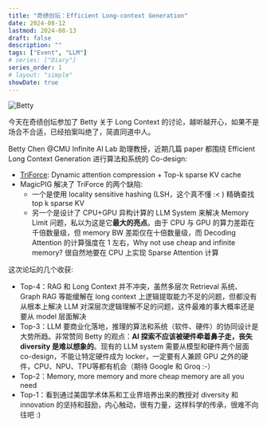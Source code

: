 ```yaml
---
title: "奇绩创坛：Efficient Long-context Generation"
date: 2024-08-12
lastmod: 2024-08-13
draft: false
description: ""
tags: ["Event", "LLM"]
# series: ["Diary"]
series_order: 1
# layout: "simple"
showDate: true
---
```

![Betty](https://s2.loli.net/2024/08/12/ahkGKNUMenZmAJH.jpg)

今天在奇绩创坛参加了 Betty 关于 Long Context 的讨论，越听越开心，如果不是场合不合适，已经拍案叫绝了，简直同道中人。

Betty Chen @CMU Infinite AI Lab 助理教授，近期几篇 paper 都围绕 Efficient Long Context Generation 进行算法和系统的 Co-design:

- [TriForce](https://arxiv.org/abs/2404.11912): Dynamic attention compression + Top-k sparse KV cache
- MagicPIG 解决了 TriForce 的两个缺陷:
    - 一个是使用 locality sensitive hashing (LSH，这个真不懂 :< ) 精确查找 top k sparse KV
    - 另一个是设计了 CPU+GPU 异构计算的 LLM System 来解决 Memory Limit 问题，私以为这是它**最大的亮点**。由于 CPU 与 GPU 的算力差距在千倍数量级，但 memory BW 差距仅在十倍数量级，而 Decoding Attention 的计算强度在 1 左右，Why not use cheap and infinite memory? 很自然地要在 CPU 上实现 Sparse Attention 计算

这次论坛的几个收获:

- Top-4：RAG 和 Long Context 并不冲突，虽然多层次 Retrieval 系统、Graph RAG 等能缓解在 long context 上逻辑提取能力不足的问题，但都没有从根本上解决 LLM 对深层次逻辑理解不足的问题，这件最难的事大概率还是要从 model 层面解决
- Top-3：LLM 要商业化落地，推理的算法和系统（软件、硬件）的协同设计是大势所趋。非常赞同 Betty 的观点：**AI 探索不应该被硬件牵着鼻子走，丧失 diversity 是难以想象的**。现有的 LLM system 需要从模型和硬件两个层面 co-design，不能让特定硬件成为 locker，一定要有人兼顾 GPU 之外的硬件，CPU、NPU、TPU等都有机会（期待 Google 和 Groq :-）
- Top-2：Memory, more memory and more cheap memory are all you need
- Top-1：看到通过美国学术体系和工业界培养出来的教授对 diversity 和 innovation 的坚持和鼓励，内心触动，很有力量，这样科学的传承，很难不向往吧 :) 